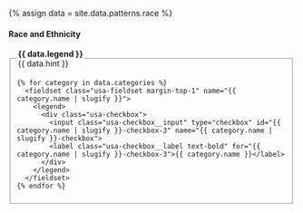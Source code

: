 {% assign data = site.data.patterns.race %}

<h4 class="site-preview-heading">Race and Ethnicity</h4>
<form class="usa-form usa-form--large">
  <fieldset name="race-and-ethnicity" class="usa-fieldset" aria-multiselectable="true">
    <legend class="usa-legend">
      <label>
        <strong>{{ data.legend }}</strong> <br/>
        <span class="text-italic">{{ data.hint }}</span>
      </label>
    </legend>

    {% for category in data.categories %}
      <fieldset class="usa-fieldset margin-top-1" name="{{ category.name | slugify }}">
        <legend>
          <div class="usa-checkbox">
            <input class="usa-checkbox__input" type="checkbox" id="{{ category.name | slugify }}-checkbox-3" name="{{ category.name | slugify }}-checkbox">
            <label class="usa-checkbox__label text-bold" for="{{ category.name | slugify }}-checkbox-3">{{ category.name }}</label>
          </div>
        </legend>
      </fieldset>
    {% endfor %}
  </fieldset>
</form>